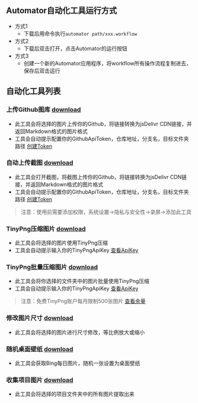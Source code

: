 ## Automator自动化工具运行方式
- 方式1
  - 下载后用命令执行`automator path/xxx.workflow`
- 方式2
  - 下载后双击打开，点击Automator的运行按钮
- 方式3
  - 创建一个新的Automator应用程序，将workflow所有操作流程复制进去，保存后双击运行

## 自动化工具列表
### **上传Github图库** [download](https://github.com/wdzawdh/AutomatorRepo/releases/download/UploadImage.workflow-release/UploadImage.workflow.zip)
* 此工具会将选择的图片上传你的Github，将链接转换为jsDelivr CDN链接，并返回Markdown格式的图片格式
* 工具会自动提示配置你的GithubApiToken，仓库地址，分支名，目标文件夹路径 [创建Token](https://github.com/settings/tokens)

### **自动上传截图** [download](https://github.com/wdzawdh/AutomatorRepo/releases/download/UploadScreenshot.workflow-release/UploadScreenshot.workflow.zip)
* 此工具会打开截图，将截图上传你的Github，将链接转换为jsDelivr CDN链接，并返回Markdown格式的图片格式
* 工具会自动提示配置你的GithubApiToken，仓库地址，分支名，目标文件夹路径 [创建Token](https://github.com/settings/tokens)
> 注意：使用前需要添加权限，系统设置->隐私与安全性->录屏->添加此工具

### **TinyPng压缩图片** [download](https://github.com/wdzawdh/AutomatorRepo/releases/download/TinyImage.workflow-release/TinyImage.workflow.zip)
* 此工具会将选择的图片使用TinyPng压缩
* 工具会自动提示输入你的TinyPngApiKey [查看ApiKey](https://tinify.com/dashboard/api)

### **TinyPng批量压缩图片** [download](https://github.com/wdzawdh/AutomatorRepo/releases/download/TinyImages.workflow-release/TinyImages.workflow.zip)
* 此工具会将你选择的文件夹中的图片批量使用TinyPng压缩
* 工具会自动提示输入你的TinyPngApiKey [查看ApiKey](https://tinify.com/dashboard/api)
> 注意：免费TinyPng账户每月限制500张图片 [查看余量](https://tinify.com/dashboard/api)

### **修改图片尺寸** [download](https://github.com/wdzawdh/AutomatorRepo/releases/download/ResizeImage.workflow-release/ResizeImage.workflow.zip)
* 此工具会将选择的图片进行尺寸修改，等比例放大或缩小

### **随机桌面壁纸** [download](https://github.com/wdzawdh/AutomatorRepo/releases/download/RandomWallpaper.workflow-release/RandomWallpaper.workflow.zip)
* 此工具会获取Bing每日图片，随机一张设置为桌面壁纸

### **收集项目图片** [download](https://github.com/wdzawdh/AutomatorRepo/releases/download/CollectImages.workflow-release/CollectImages.workflow.zip)
* 此工具会将选择的项目文件夹中的所有图片提取出来
